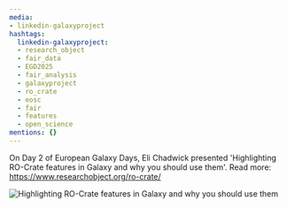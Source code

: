 ```yaml
---
media:
- linkedin-galaxyproject
hashtags:
  linkedin-galaxyproject:
  - research_object
  - fair_data
  - EGD2025
  - fair_analysis
  - galaxyproject
  - ro_crate
  - eosc
  - fair
  - features
  - open_science
mentions: {}
---
```


On Day 2 of European Galaxy Days, Eli Chadwick presented 'Highlighting RO-Crate features in Galaxy and why you should use them'.
Read more: https://www.researchobject.org/ro-crate/

![Highlighting RO-Crate features in Galaxy and why you should use them](https://github.com/user-attachments/assets/92289331-5d1a-4f7d-baca-69465ffb3725)
